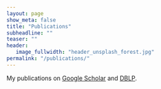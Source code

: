 ```yaml
---
layout: page
show_meta: false
title: "Publications"
subheadline: ""
teaser: ""
header:
   image_fullwidth: "header_unsplash_forest.jpg"
permalink: "/publications/"
---
```



My publications on <a href="https://scholar.google.com/citations?user=fyN2FbgAAAAJ">Google Scholar</a> and <a href="http://dblp.uni-trier.de/pers/hd/s/Sofka:Michal">DBLP</a>.

<script src="https://bibbase.org/show?bib=https%3A%2F%2Fmsofka.github.io%2Fassets%2Fsofka-publications.bib&jsonp=1"></script>

